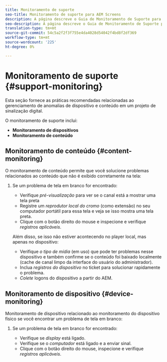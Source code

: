 ```yaml
---
title: Monitoramento de suporte
seo-title: Monitoramento de suporte para AEM Screens
description: A página descreve o Guia de Monitoramento de Suporte para Práticas Recomendadas da AEM Screens
seo-description: A página descreve o Guia de Monitoramento de Suporte para Práticas Recomendadas da AEM Screens
translation-type: tm+mt
source-git-commit: 54c5a2f2f3f755e4da4028d54042f4bd8f2df369
workflow-type: tm+mt
source-wordcount: '225'
ht-degree: 0%

---
```



# Monitoramento de suporte {#support-monitoring}

Esta seção fornece as práticas recomendadas relacionadas ao gerenciamento de anomalias de dispositivo e conteúdo em um projeto de sinalização digital.

O monitoramento de suporte inclui:

* **Monitoramento de dispositivos**
* **Monitoramento de conteúdo**

## Monitoramento de conteúdo {#content-monitoring}

O monitoramento de conteúdo permite que você solucione problemas relacionados ao conteúdo que não é exibido corretamente na tela:

1. Se um problema de tela em branco for encontrado:

   * Verifique *pré-visualização* para ver se o canal está a mostrar uma tela preta
   * Registre um *reprodutor local do cromo* (como extensão) no seu computador portátil para essa tela e veja se isso mostra uma tela preta.
   * Clique com o botão direito do mouse e inspecione e verifique *registros aplicáveis*.

   Além disso, se isso não estiver acontecendo no player local, mas apenas no dispositivo:

   * Verifique *o tipo de mídia* (em uso) que pode ter problemas nesse dispositivo e também confirme se o conteúdo foi baixado localmente (cache de canal limpo da interface do usuário do administrador).
   * Inclua *registros do dispositivo* no ticket para solucionar rapidamente o problema.
   * *Colete* logons do dispositivo a partir do AEM.


## Monitoramento de dispositivo {#device-monitoring}

Monitoramento de dispositivo relacionado ao monitoramento do dispositivo físico se você encontrar um problema de tela em branco:

1. Se um problema de tela em branco for encontrado:

   * Verifique se *display* está ligado.
   * Verifique se o *computador* está ligado e a enviar sinal.
   * Clique com o botão direito do mouse, inspecione e verifique *registros aplicáveis*.

